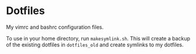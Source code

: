 # Dotfiles

My vimrc and bashrc configuration files.

To use in your home directory, run `makesymlink.sh`. This will create a backup
of the existing dotfiles in `dotfiles_old` and create symlinks to my dotfiles.
